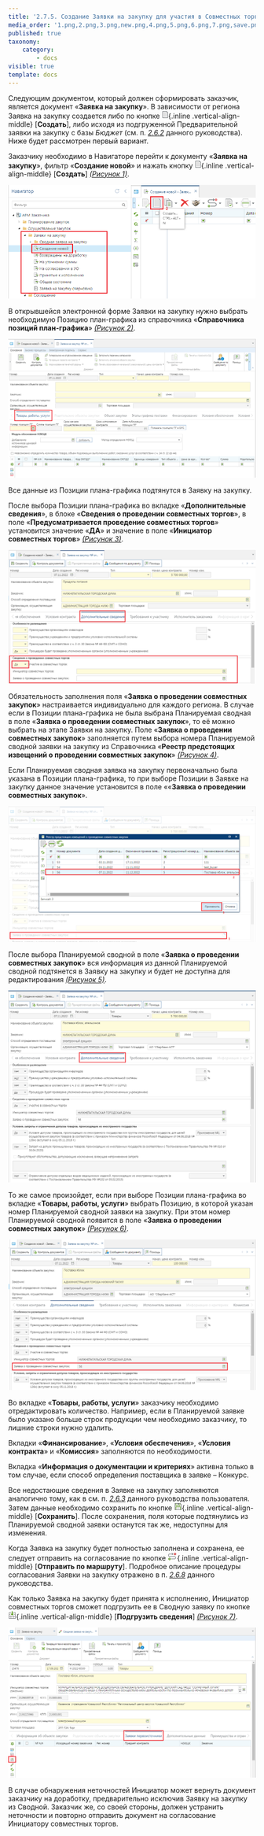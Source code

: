 ```yaml
---
title: '2.7.5. Создание Заявки на закупку для участия в Совместных торгах'
media_order: '1.png,2.png,3.png,new.png,4.png,5.png,6.png,7.png,save.png,send.png,download.png'
published: true
taxonomy:
    category:
        - docs
visible: true
template: docs
---
```


Следующим документом, который должен сформировать заказчик, является документ «**Заявка на закупку**». В зависимости от региона Заявка на закупку создается либо по кнопке ![](new.png){.inline .vertical-align-middle} [**Создать**], либо исходя из подгруженной Предварительной заявки на закупку с базы *Бюджет*  (см. п. [*2.6.2*](/complex-operations/2-6-formirovanie-zayavok-na-razmesheniya-zakaza/formirovanie-predvaritelnykh-zayavok) данного руководства). Ниже будет рассмотрен первый вариант.

Заказчику необходимо в Навигаторе перейти к документу «**Заявка на закупку**», фильтр «**Создание новой**» и нажать кнопку ![](new.png){.inline .vertical-align-middle} [**Создать**] *[(Рисунок 1)](#ris-01)*.

![Заявка на закупку, предусматривающая участие в совместных торгах](1.png?id=ris-01)

В открывшейся электронной форме Заявки на закупку нужно выбрать необходимую Позицию план-графика из справочника «**Справочника позиций план-графика**» *[(Рисунок 2)](#ris-02)*.

![Выбор Позиции план-графика при создании Заявки на закупку](2.png?id=ris-02)

Все данные из Позиции плана-графика подтянутся в Заявку на закупку.

После выбора Позиции плана-графика во вкладке «**Дополнительные сведения**», в блоке «**Сведения о проведении совместных торгов**», в поле «**Предусматривается проведение совместных торгов**» установится значение «**ДА**» и значение в поле «**Инициатор совместных торгов**» *[(Рисунок 3)](#ris-03)*.

![Вкладка «Дополнительные сведения»](3.png?id=ris-03)

Обязательность заполнения поля «**Заявка о проведении совместных закупок**» настраивается индивидуально для каждого региона. В случае если в Позиции плана-графика не была выбрана Планируемая сводная в поле «**Заявка о проведении совместных закупок**», то её можно выбрать на этапе Заявки на закупку. Поле «**Заявка о проведении совместных закупок**» заполняется путем выбора номера Планируемой сводной заявки на закупку из Справочника «**Реестр предстоящих извещений о проведении совместных закупок**» *[(Рисунок 4)](#ris-04)*.

Если Планируемая сводная заявка на закупку первоначально была указана в Позиции плана-графика, то при выборе Позиции в Заявке на закупку данное значение установится в поле ««**Заявка о проведении совместных закупок**».

![Реестр предстоящих извещений о проведении совместных закупок](4.png?id=ris-04)

После выбора Планируемой сводной в поле «**Заявка о проведении совместных закупок**» вся информация из данной Планируемой сводной подтянется в Заявку на закупку и будет не доступна для редактирования *[(Рисунок 5)](#ris-05)*.

![Форма Заявки на закупку после выбора планируемой сводной](5.png?id=ris-05)

То же самое произойдет, если при выборе Позиции плана-графика во вкладке «**Товары, работы, услуги**» выбрать Позицию, в которой указан номер Планируемой сводной заявки на закупку. При этом номер Планируемой сводной появится в поле «**Заявка о проведении совместных закупок**» *[(Рисунок 6)](#ris-06)*.

![Форма Заявки на закупку после выбора Позиции с планируемой сводной](6.png?id=ris-06)

Во вкладке «**Товары, работы, услуги**» заказчику необходимо отредактировать количество. Например, если в Планируемой заявке было указано больше строк продукции чем необходимо заказчику, то лишние строки нужно удалить.

Вкладки «**Финансирование**», «**Условия обеспечения**», «**Условия контракта**» и «**Комиссия**» заполняются по необходимости.

Вкладка «**Информация о документации и критериях**» активна только в том случае, если способ определения поставщика в заявке – Конкурс.

Все недостающие сведения в Заявке на закупку заполняются аналогично тому, как в см. п. [*2.6.3*](/complex-operations/2-6-formirovanie-zayavok-na-razmesheniya-zakaza/formirovanie-dokumenta-zayavka-na-zakupku) данного руководства пользователя. Затем данные необходимо сохранить по кнопке ![](save.png){.inline .vertical-align-middle} [**Сохранить**]. После сохранения, поля которые подтянулись из Планируемой сводной заявки останутся так же, недоступны для изменения.

Когда Заявка на закупку будет полностью заполнена и сохранена, ее следует отправить на согласование по кнопке ![](send.png){.inline .vertical-align-middle} [**Отправить по маршруту**]. Подробное описание процедуры согласования Заявки на закупку отражено в п. [*2.6.8*](/complex-operations/2-6-formirovanie-zayavok-na-razmesheniya-zakaza/soglasovanie-zayavok-na-zakupku) данного руководства.

Как только Заявка на закупку будет принята к исполнению, Инициатор совместных торгов сможет подгрузить ее в Сводную заявку по кнопке ![](download.png){.inline .vertical-align-middle} [**Подгрузить сведения**] *[(Рисунок 7)](#ris-07)*.

![Подгрузка Заявки на закупку в Сводную заявку](7.png?id=ris-07)

В случае обнаружения неточностей Инициатор может вернуть документ заказчику на доработку, предварительно исключив Заявку на закупку из Сводной. Заказчик же, со своей стороны, должен устранить неточности и повторно отправить документ на согласование Инициатору совместных торгов.